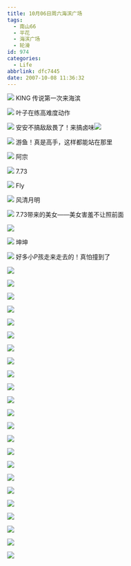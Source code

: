 ```yaml
---
title: 10月06日周六海滨广场
tags:
  - 南山66
  - 平花
  - 海滨广场
  - 轮滑
id: 974
categories:
  - Life
abbrlink: dfc7445
date: 2007-10-08 11:36:32
---
```


![](/images/2007/10/08_112637_8007.jpg)
KING 传说第一次来海滨
<!--more-->
![](/images/2007/10/08_112645_8008.jpg)
叶子在练高难度动作

![](/images/2007/10/08_112654_8009.jpg)
安安不搞敌敌畏了！来搞卤味![](/images/2007/08/23_em016_7586.gif)

![](/images/2007/10/08_112707_8010.jpg)
游鱼！真是高手，这样都能站在那里

![](/images/2007/10/08_112718_8011.jpg)
阿宗

![](/images/2007/10/08_113411_8012.jpg)
7.73

![](/images/2007/10/08_112727_8013.jpg)
Fly

![](/images/2007/10/08_112808_8014.jpg)
风清月明

![](/images/2007/10/08_112817_8015.jpg)
7.73带来的美女——美女害羞不让照前面

![](/images/2007/10/08_112826_8016.jpg)

![](/images/2007/10/08_112855_8017.jpg)
坤坤

![](/images/2007/10/08_112909_8018.jpg)
好多小P孩走来走去的！真怕撞到了

![](/images/2007/10/08_112916_8019.jpg)

![](/images/2007/10/08_112925_8020.jpg)

![](/images/2007/10/08_112933_8021.jpg)

![](/images/2007/10/08_112944_8022.jpg)

![](/images/2007/10/08_112952_8023.jpg)

![](/images/2007/10/08_113000_8024.jpg)

![](/images/2007/10/08_113008_8025.jpg)

![](/images/2007/10/08_113018_8026.jpg)

![](/images/2007/10/08_122450_8027.jpg)

![](/images/2007/10/08_113037_8028.jpg)

![](/images/2007/10/08_113046_8029.jpg)

![](/images/2007/10/08_113403_8030.jpg)

![](/images/2007/10/08_113418_8031.jpg)

![](/images/2007/10/08_113425_8032.jpg)

![](/images/2007/10/08_113432_8033.jpg)

![](/images/2007/10/08_113440_8034.jpg)

![](/images/2007/10/08_113448_8035.jpg)

![](/images/2007/10/08_113457_8036.jpg)

![](/images/2007/10/08_113505_8037.jpg)

![](/images/2007/10/08_113512_8038.jpg)

![](/images/2007/10/08_113520_8039.jpg)

![](/images/2007/10/08_113528_8040.jpg)

![](/images/2007/10/08_113535_8041.jpg)